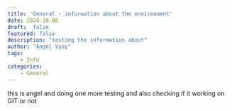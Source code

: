 ```yaml
---
title: 'General - information about the environment'
date: 2024-18-08
draft:  false   
featured: false  
description: "testing the information about"
author: "Angel Vyas"
tags:
    - Info
categories:     
    - General
---
```



this is angel and doing one more testing and also checking if it working on GIT or not 
